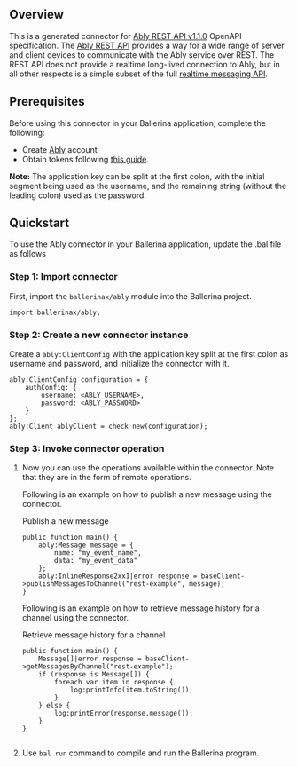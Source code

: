 ## Overview
This is a generated connector for [Ably REST API v1.1.0](https://ably.com/documentation/rest-api) OpenAPI specification. 
The [Ably REST API](https://www.ably.io/documentation/rest-api) provides a way for a wide range of server and client devices to communicate with the Ably service over REST. 
The REST API does not provide a realtime long-lived connection to Ably, but in all other respects is a simple subset of the full [realtime messaging API](https://ably.com/documentation/realtime).
 
## Prerequisites

Before using this connector in your Ballerina application, complete the following:

* Create [Ably](https://ably.com/) account
* Obtain tokens following [this guide](https://ably.com/documentation/core-features/versions/v1.1/authentication).

**Note:** The application key can be split at the first colon, with the initial segment being used as the username, and the remaining string (without the leading colon) used as the password.
 
## Quickstart

To use the Ably connector in your Ballerina application, update the .bal file as follows

### Step 1: Import connector
First, import the `ballerinax/ably` module into the Ballerina project.
```ballerina
import ballerinax/ably;
```

### Step 2: Create a new connector instance
Create a `ably:ClientConfig` with the application key split at the first colon as username and password, and initialize the connector with it.
```ballerina
ably:ClientConfig configuration = {
    authConfig: {
        username: <ABLY_USERNAME>,
        password: <ABLY_PASSWORD>
    }
};
ably:Client ablyClient = check new(configuration);
```

### Step 3: Invoke connector operation
1. Now you can use the operations available within the connector. Note that they are in the form of remote operations.

    Following is an example on how to publish a new message using the connector.

    Publish a new message

    ```ballerina
    public function main() {
        ably:Message message = {
            name: "my_event_name",
            data: "my_event_data"
        };
        ably:InlineResponse2xx1|error response = baseClient->publishMessagesToChannel("rest-example", message);
    }
    ``` 

    Following is an example on how to retrieve message history for a channel using the connector.


    Retrieve message history for a channel

    ```ballerina
    public function main() {
        Message[]|error response = baseClient->getMessagesByChannel("rest-example");
        if (response is Message[]) {
            foreach var item in response {
                log:printInfo(item.toString());
            }
        } else {
            log:printError(response.message());
        }
    }


2. Use `bal run` command to compile and run the Ballerina program.

